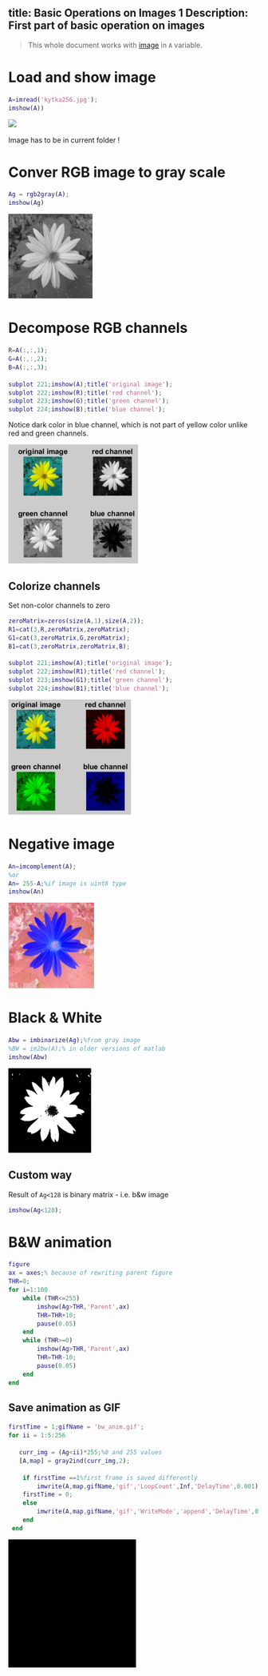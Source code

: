 title: Basic Operations on Images 1
Description: First part of basic operation on images
---
>This whole document works with [image](/zodoc/assets/img/kytka256.jpg) in `A` variable.
# Load and show image 
```matlab
A=imread('kytka256.jpg');
imshow(A))
```
![](/zodoc/assets/img/kytka256.jpg)

Image has to be in current folder !
# Conver RGB image to gray scale 
```matlab
Ag = rgb2gray(A);
imshow(Ag)
```
![](../media/2017-12-04-17-47-57.png)

# Decompose RGB channels 
``` matlab
R=A(:,:,1);
G=A(:,:,2);
B=A(:,:,3);

subplot 221;imshow(A);title('original image');
subplot 222;imshow(R);title('red channel');
subplot 223;imshow(G);title('green channel');
subplot 224;imshow(B);title('blue channel');
```
Notice dark color in blue channel, which is not part of yellow color unlike red and green channels.

![](../media/2017-12-04-17-59-08.png)
## Colorize channels

Set non-color channels to zero 

``` matlab
zeroMatrix=zeros(size(A,1),size(A,2));
R1=cat(3,R,zeroMatrix,zeroMatrix); 
G1=cat(3,zeroMatrix,G,zeroMatrix);
B1=cat(3,zeroMatrix,zeroMatrix,B);

subplot 221;imshow(A);title('original image');
subplot 222;imshow(R1);title('red channel');
subplot 223;imshow(G1);title('green channel');
subplot 224;imshow(B1);title('blue channel');
```

![](../media/colorizedChannels.png)

# Negative image

```matlab
An=imcomplement(A);
%or
An= 255-A;%if image is uint8 type
imshow(An)
```

![](../media/negative.png)

# Black & White

``` matlab
Abw = imbinarize(Ag);%from gray image
%BW = im2bw(A);% in older versions of matlab
imshow(Abw)

```
![](../media/binarized.png)

## Custom way
Result of `Ag<128` is binary matrix - i.e. b&w image
``` matlab 
imshow(Ag<128);
```
# B&W animation
``` matlab
figure
ax = axes;% because of rewriting parent figure
THR=0;
for i=1:100
    while (THR<=255)
        imshow(Ag>THR,'Parent',ax)
        THR=THR+10;
        pause(0.05)
    end
    while (THR>=0)
        imshow(Ag>THR,'Parent',ax)
        THR=THR-10;
        pause(0.05)
    end
end
```
## Save animation as GIF
``` matlab
firstTime = 1;gifName = 'bw_anim.gif';
for ii = 1:5:256
    
   curr_img = (Ag<ii)*255;%0 and 255 values
   [A,map] = gray2ind(curr_img,2); 
   
    if firstTime ==1%first frame is saved differently
        imwrite(A,map,gifName,'gif','LoopCount',Inf,'DelayTime',0.001);
    firstTime = 0;
    else
        imwrite(A,map,gifName,'gif','WriteMode','append','DelayTime',0.001);
    end 
 end
```
![](../media/bw_anim.gif)


